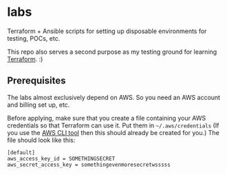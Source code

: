 # labs

Terraform + Ansible scripts for setting up disposable environments for testing, POCs, etc. 

This repo also serves a second purpose as my testing ground for learning [Terraform][terraform]. :)

## Prerequisites

The labs almost exclusively depend on AWS. So you need an AWS account and billing set up, etc.

Before applying, make sure that you create a file containing your AWS credentials so that Terraform can use it. Put them in `~/.aws/credentials` (If you use the [AWS CLI tool][awscli] then this should already be created for you.) The file should look like this:

    [default]
    aws_access_key_id = SOMETHINGSECRET
    aws_secret_access_key = somethingevenmoresecretwsssss

[terraform]: https://www.terraform.io/
[awscli]: https://aws.amazon.com/cli/
